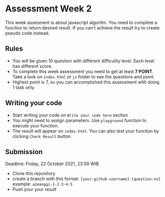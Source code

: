 # Assessment Week 2

This week assesment is about javascript algoritm. You need to complete a function to return desired result. If you can't achieve the result try to create pseudo code instead.

## Rules

- You will be given 10 question with different difficulity level. Each level has different score.
- To complete this week assessment you need to get at least **7 POINT**. Take a look on `index.html` or `js` folder to see the questions and point.
- Highest point is 7, so you can accomplished this assessment with doing 1 task only.

## Writing your code

- Start writing your code on `Write your code here` section
- You might need to assign parameters. Use `playground` function to execute your function.
- The result will appear on `index.html`. You can also test your function by clicking `Check Result` button

## Submission

Deadline: Friday, 22 October 2021, 23:59 WIB

- Clone this repository
- create a branch with this format: `[your-github-username]-[question-no]` example: `aimanggi-1-2-3-4-5`
- Push your your result
